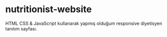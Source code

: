 # nutritionist-website
HTML CSS &amp; JavaScript kullanarak yapmış olduğum responsive diyetisyen tanıtım sayfası.
